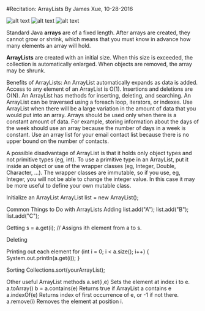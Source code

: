 #Recitation: ArrayLists
By James Xue, 10-28-2016

![alt text](http://s14.postimg.org/us6is35ot/arraylistmeme1.jpg "ArrayList Meme 1")
![alt text](http://s14.postimg.org/8ua1yaqod/arraylistmeme2.jpg "ArrayList Meme 2")
![alt text](http://s14.postimg.org/cfaiv9klp/arraylistmeme3.jpg "ArrayList Meme 3")

Standard Java **arrays** are of a fixed length. After arrays are created, they cannot grow or shrink, which means that you must know in advance how many elements an array will hold.

**ArrayLists** are created with an initial size. When this size is exceeded, the collection is automatically enlarged. When objects are removed, the array may be shrunk.

Benefits of ArrayLists:
An ArrayList automatically expands as data is added.
Access to any element of an ArrayList is O(1). Insertions and deletions are O(N).
An ArrayList has methods for inserting, deleting, and searching.
An ArrayList can be traversed using a foreach loop, iterators, or indexes.
Use ArrayList when there will be a large variation in the amount of data that you would put into an array. Arrays should be used only when there is a constant amount of data. For example, storing information about the days of the week should use an array because the number of days in a week is constant. Use an array list for your email contact list because there is no upper bound on the number of contacts.

A possible disadvantage of ArrayList is that it holds only object types and not primitive types (eg, int). To use a primitive type in an ArrayList, put it inside an object or use of the wrapper classes (eg, Integer, Double, Character, ...). The wrapper classes are immutable, so if you use, eg, Integer, you will not be able to change the integer value. In this case it may be more useful to define your own mutable class.

Initialize an ArrayList
ArrayList<String> list = new ArrayList<String>();

Common Things to Do with ArrayLists
Adding
list.add("A");
list.add("B");
list.add("C");

Getting
s = a.get(i); // Assigns ith element from a to s.

Deleting

Printing out each element
for (int i = 0; i < a.size(); i++) {
    System.out.println(a.get(i));
}


Sorting
Collections.sort(yourArrayList);


Other useful ArrayList methods
	a.set(i,e)	Sets the element at index i to e.
  	a.toArray()
    b = 	a.contains(e)	Returns true if ArrayList a contains e
    a.indexOf(e)	Returns index of first occurrence of e, or -1 if not there.
    a.remove(i)	Removes the element at position i.
